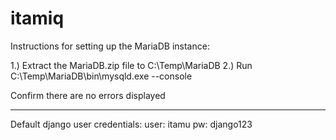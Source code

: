# itamiq
Instructions for setting up the MariaDB instance:

1.) Extract the MariaDB.zip file to C:\Temp\MariaDB
2.) Run C:\Temp\MariaDB\bin\mysqld.exe --console

Confirm there are no errors displayed

-----

Default django user credentials:
user: itamu
pw: django123
